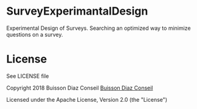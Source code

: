 # SurveyExperimantalDesign
Experimental Design of Surveys. Searching an optimized way to minimize questions on a survey.

# License
See LICENSE file

 Copyright 2018 Buisson Diaz Conseil [Buisson Diaz Conseil](http://www.buissondiaz.com)
 
 Licensed under the Apache License, Version 2.0 (the "License")
